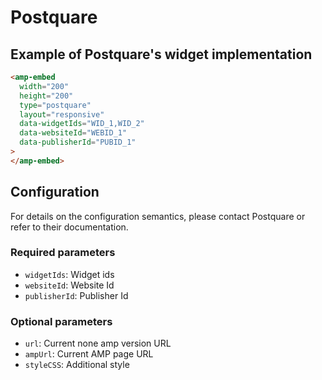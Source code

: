 # Postquare

## Example of Postquare's widget implementation

```html
<amp-embed
  width="200"
  height="200"
  type="postquare"
  layout="responsive"
  data-widgetIds="WID_1,WID_2"
  data-websiteId="WEBID_1"
  data-publisherId="PUBID_1"
>
</amp-embed>
```

## Configuration

For details on the configuration semantics, please contact Postquare or refer to their documentation.

### Required parameters

-   `widgetIds`: Widget ids
-   `websiteId`: Website Id
-   `publisherId`: Publisher Id

### Optional parameters

-   `url`: Current none amp version URL
-   `ampUrl`: Current AMP page URL
-   `styleCSS`: Additional style
